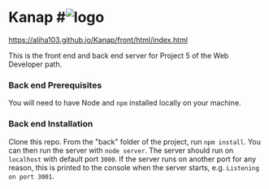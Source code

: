 
# Kanap #![logo](https://github.com/Aliha103/Kanap/assets/78868770/20595f46-ef10-469c-bb1c-0b250a21de6d)


https://aliha103.github.io/Kanap/front/html/index.html


This is the front end and back end server for Project 5 of the Web Developer path.

### Back end Prerequisites ###

You will need to have Node and `npm` installed locally on your machine.

### Back end Installation ###

Clone this repo. From the "back" folder of the project, run `npm install`. You 
can then run the server with `node server`. 
The server should run on `localhost` with default port `3000`. If the
server runs on another port for any reason, this is printed to the
console when the server starts, e.g. `Listening on port 3001`.
